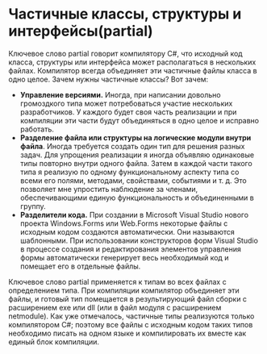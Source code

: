 # Частичные классы, структуры и интерфейсы\(partial\)

Ключевое слово partial говорит компилятору C\#, что исходный код класса, структуры или интерфейса может располагаться в нескольких файлах. Компилятор всегда объединяет эти частичные файлы класса в одно целое. Зачем нужны частичные классы? Вот зачем:

* **Управление версиями.** Иногда, при написании довольно громоздкого типа может потребоваться участие нескольких разработчиков. У каждого будет своя часть реализации и при компиляции эти части будут объединяться в одно целое и исправно работать.
* **Разделение файла или структуры на логические модули внутри файла**. Иногда требуется создать один тип для решения разных задач. Для упрощения реализации я иногда объявляю одинаковые типы повторно внутри одного файла. Затем в каждой части такого типа я реализую по одному функциональному аспекту типа со всеми его полями, методами, свойствами, событиями и т. д. Это позволяет мне упростить наблюдение за членами, обеспечивающими единую функциональность и объединенными в группу. 
* **Разделители кода.** При создании в Microsoft Visual Studio нового проекта Windows.Forms или Web.Forms некоторые файлы с исходным кодом создаются автоматически. Они называются шаблонными. При использовании конструкторов форм Visual Studio в процессе создания и редактирования элементов управления формы автоматически генерирует весь необходимый код и помещает его в отдельные файлы.

Ключевое слово partial применяется к типам во всех файлах с определением типа. При компиляции компилятор объединяет эти файлы, и готовый тип помещается в результирующий файл сборки с расширением exe или dll \(или в файл модуля с расширением netmodule\). Как уже отмечалось, частичные типы реализуются только компилятором C\#; поэтому все файлы с исходным кодом таких типов необходимо писать на одном языке и компилировать их вместе как единый блок компиляции.

